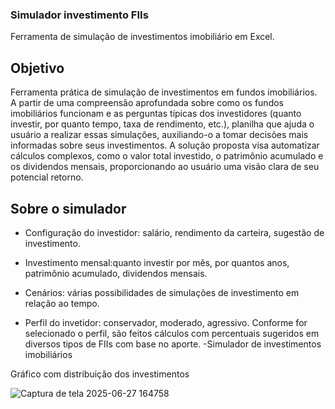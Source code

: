 ### Simulador investimento FIIs
Ferramenta de simulação de investimentos imobiliário em Excel.

## Objetivo 
Ferramenta prática de simulação de investimentos em fundos imobiliários. A partir de uma compreensão aprofundada sobre como os fundos imobiliários funcionam e as perguntas típicas dos investidores (quanto investir, por quanto tempo, taxa de rendimento, etc.), planilha que ajuda o usuário a realizar essas simulações, auxiliando-o a tomar decisões mais informadas sobre seus investimentos. A solução proposta visa automatizar cálculos complexos, como o valor total investido, o patrimônio acumulado e os dividendos mensais, proporcionando ao usuário uma visão clara de seu potencial retorno.

## Sobre o simulador

- Configuração do investidor: salário, rendimento da carteira, sugestão de investimento.

- Investimento mensal:quanto investir por mês, por quantos anos, patrimônio acumulado, dividendos mensais.

- Cenários: várias possibilidades de simulações de investimento em relação ao tempo.

- Perfil do invetidor: conservador, moderado, agressivo. Conforme for selecionado o perfil, são feitos cálculos com percentuais sugeridos em diversos tipos de FIIs com base no aporte.
-Simulador de investimentos imobiliários

Gráfico com distribuição dos investimentos

![Captura de tela 2025-06-27 164758](https://github.com/user-attachments/assets/ad22a8f7-17a4-4884-892c-07ab51df008b)

